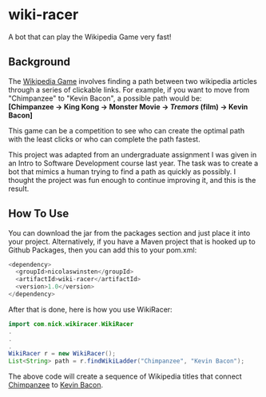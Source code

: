 # wiki-racer

A bot that can play the Wikipedia Game very fast!

## Background

The [Wikipedia Game](https://en.wikipedia.org/wiki/Wikipedia:Wiki_Game) involves finding a path between two wikipedia articles through a series of clickable links.  For example, if you want to move from "Chimpanzee" to "Kevin Bacon", a possible path would be: 
<br>**[Chimpanzee -> King Kong -> Monster Movie -> _Tremors_ (film) -> Kevin Bacon]**

This game can be a competition to see who can create the optimal path with the least clicks or who can complete the path fastest.

This project was adapted from an undergraduate assignment I was given in an Intro to Software Development course last year.  The task was to create a bot that mimics a human trying to find a path as quickly as possibly.  I thought the project was fun enough to continue improving it, and this is the result.

## How To Use

You can download the jar from the packages section and just place it into your project. Alternatively, if you have a Maven project that is hooked up to Github Packages, then you can add this to your pom.xml:
```java
<dependency>
  <groupId>nicolaswinsten</groupId>
  <artifactId>wiki-racer</artifactId>
  <version>1.0</version>
</dependency>
```
After that is done, here is how you use WikiRacer:
```java
import com.nick.wikiracer.WikiRacer
.
.
.
WikiRacer r = new WikiRacer();
List<String> path = r.findWikiLadder("Chimpanzee", "Kevin Bacon");
```
The above code will create a sequence of Wikipedia titles that connect [Chimpanzee](https://en.wikipedia.org/wiki/Chimpanzee) to [Kevin Bacon](https://en.wikipedia.org/wiki/Kevin_Bacon).
